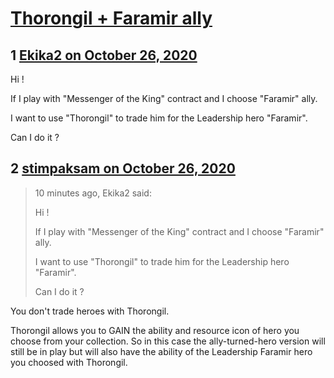 # [Thorongil + Faramir ally](https://community.fantasyflightgames.com/topic/312134-thorongil-faramir-ally/)

## 1 [Ekika2 on October 26, 2020](https://community.fantasyflightgames.com/topic/312134-thorongil-faramir-ally/?do=findComment&comment=4006267)

Hi !

If I play with "Messenger of the King" contract and I choose "Faramir" ally.

I want to use "Thorongil" to trade him for the Leadership hero "Faramir". 

Can I do it ?

## 2 [stimpaksam on October 26, 2020](https://community.fantasyflightgames.com/topic/312134-thorongil-faramir-ally/?do=findComment&comment=4006274)

> 10 minutes ago, Ekika2 said:
> 
> Hi !
> 
> If I play with "Messenger of the King" contract and I choose "Faramir" ally.
> 
> I want to use "Thorongil" to trade him for the Leadership hero "Faramir". 
> 
> Can I do it ?

You don't trade heroes with Thorongil.

Thorongil allows you to GAIN the ability and resource icon of hero you choose from your collection. So in this case the ally-turned-hero version will still be in play but will also have the ability of the Leadership Faramir hero you choosed with Thorongil.


